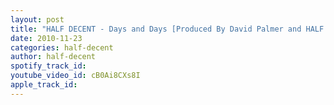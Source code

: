 ```yaml
---
layout: post
title: "HALF DECENT - Days and Days [Produced By David Palmer and HALF DECENT]"
date: 2010-11-23
categories: half-decent
author: half-decent
spotify_track_id: 
youtube_video_id: cB0Ai8CXs8I
apple_track_id: 
---
```

